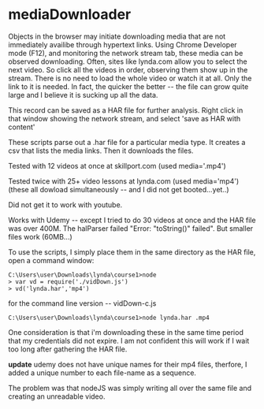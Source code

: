 # mediaDownloader
Objects in the browser may initiate downloading media that are not immediately availibe through hypertext links.
Using Chrome Developer mode (F12), and monitoring the network stream tab, these media can be observed downloading.
Often, sites like lynda.com allow you to select the next video. So click all the videos in order, observing them show up in the stream.
There is no need to load the whole video or watch it at all. Only the link to it is needed.
In fact, the quicker the better -- the file can grow quite large and I believe it is sucking up all the data.

This record can be saved as a HAR file for further analysis. Right click in that window showing the network stream, and select 'save as HAR with content'

These scripts parse out a .har file for a particular media type.
It creates a csv that lists the media links.
Then it downloads the files.


Tested with 12 videos at once at skillport.com (used media='.mp4')

Tested twice with 25+ video lessons at lynda.com (used media='mp4') (these all dowload simultaneously -- and I did not get booted...yet..)

Did not get it to work with youtube.

Works with Udemy -- except I tried to do 30 videos at once and the HAR file was over 400M. The halParser failed "Error: "toString()" failed". But smaller files work (60MB...)

To use the scripts, I simply place them in the same directory as the HAR file, open a command window:
```
C:\Users\user\Downloads\lynda\course1>node
> var vd = require('./vidDown.js')
> vd('lynda.har','mp4')
```

for the command line version -- vidDown-c.js
```
C:\Users\user\Downloads\lynda\course1>node lynda.har .mp4
```

One consideration is that i'm downloading these in the same time period that my credentials did not expire. I am not confident this will work if I wait too long after gathering the HAR file.

**update** udemy does not have unique names for their mp4 files, therfore, I added a unique number to each file-name as a sequence.

The problem was that nodeJS was simply writing all over the same file and creating an unreadable video.